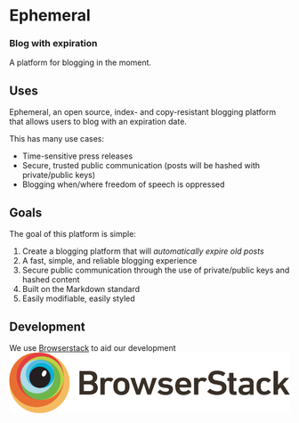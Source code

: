 # Ephemeral
### Blog with expiration
A platform for blogging in the moment.

## Uses
Ephemeral, an open source, index- and copy-resistant blogging platform that allows users to blog with an expiration date. 

This has many use cases:
 * Time-sensitive press releases
 * Secure, trusted public communication (posts will be hashed with private/public keys)
 * Blogging when/where freedom of speech is oppressed

## Goals
The goal of this platform is simple: 
1. Create a blogging platform that will *automatically expire old posts*
2. A fast, simple, and reliable blogging experience
3. Secure public communication through the use of private/public keys and hashed content
3. Built on the Markdown standard
4. Easily modifiable, easily styled

## Development
We use [Browserstack](http://browserstack.com) to aid our development
![Browserstack](https://github.com/xondak/ephemeral/blob/master/Logo-01.svg)
